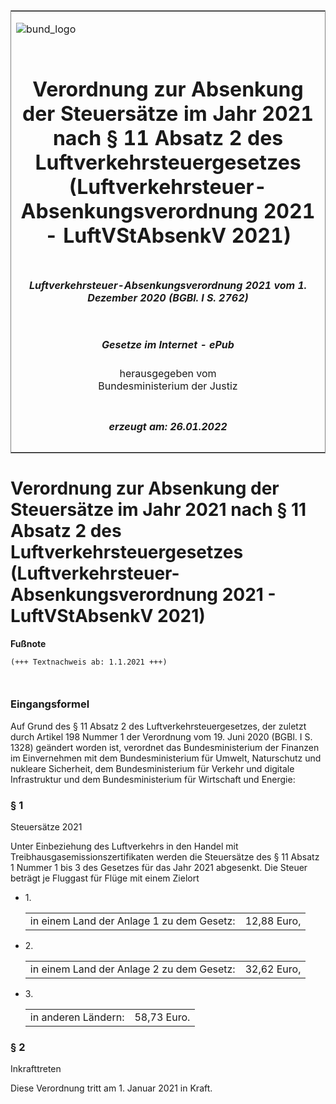 <span id="DECKBLATT.html"></span>

<table border="0" frame="border" width="100%">

<tr valign="top">

<td align="left">

![bund\_logo](BfJ_2021_Web_de_de.gif)

</td>

<td align="right">

 

</td>

</tr>

<tr align="center" valign="middle">

<td colspan="2">

# Verordnung zur Absenkung der Steuersätze im Jahr 2021 nach § 11 Absatz 2 des Luftverkehrsteuergesetzes (Luftverkehrsteuer-Absenkungsverordnung 2021 - LuftVStAbsenkV 2021)

</td>

</tr>

<tr align="center" valign="middle">

<td colspan="2">

##### Luftverkehrsteuer-Absenkungsverordnung 2021 vom 1. Dezember 2020 (BGBl. I S. 2762)

</td>

</tr>

<tr align="center" valign="middle">

<td colspan="2">

  
  

##### Gesetze im Internet - ePub  
  
herausgegeben vom  
Bundesministerium der Justiz

</td>

</tr>

<tr align="center" valign="bottom">

<td colspan="2">

  
  

##### erzeugt am: 26.01.2022

</td>

</tr>

</table>

<span id="BJNR276200020.html"></span>

# Verordnung zur Absenkung der Steuersätze im Jahr 2021 nach § 11 Absatz 2 des Luftverkehrsteuergesetzes (Luftverkehrsteuer-Absenkungsverordnung 2021 - LuftVStAbsenkV 2021)

<div>

  
**Fußnote**

<div class="jnhtml">

<div>

<div class="jurAbsatz">

  

``` 
(+++ Textnachweis ab: 1.1.2021 +++)

 
```

</div>

</div>

</div>

</div>

<span id="BJNR276200020BJNE000100000.html"></span>

### Eingangsformel  

<div>

<div class="jnhtml">

<div>

<div class="jurAbsatz">

Auf Grund des § 11 Absatz 2 des Luftverkehrsteuergesetzes, der zuletzt
durch Artikel 198 Nummer 1 der Verordnung vom 19. Juni 2020 (BGBl. I S.
1328) geändert worden ist, verordnet das Bundesministerium der Finanzen
im Einvernehmen mit dem Bundesministerium für Umwelt, Naturschutz und
nukleare Sicherheit, dem Bundesministerium für Verkehr und digitale
Infrastruktur und dem Bundesministerium für Wirtschaft und Energie:

</div>

</div>

</div>

</div>

<span id="BJNR276200020BJNE000200000.html"></span>

### § 1  
Steuersätze 2021

<div>

<div class="jnhtml">

<div>

<div class="jurAbsatz">

Unter Einbeziehung des Luftverkehrs in den Handel mit
Treibhausgasemissionszertifikaten werden die Steuersätze des § 11 Absatz
1 Nummer 1 bis 3 des Gesetzes für das Jahr 2021 abgesenkt. Die Steuer
beträgt je Fluggast für Flüge mit einem Zielort

  - 1\.
    
    <div>
    
    |                                           |             |
    | :---------------------------------------- | ----------: |
    | in einem Land der Anlage 1 zu dem Gesetz: | 12,88 Euro, |
    

    </div>

  - 2\.
    
    <div>
    
    |                                           |             |
    | :---------------------------------------- | ----------: |
    | in einem Land der Anlage 2 zu dem Gesetz: | 32,62 Euro, |
    

    </div>

  - 3\.
    
    <div>
    
    |                     |             |
    | :------------------ | ----------: |
    | in anderen Ländern: | 58,73 Euro. |
    

    </div>

</div>

</div>

</div>

</div>

<span id="BJNR276200020BJNE000300000.html"></span>

### § 2  
Inkrafttreten

<div>

<div class="jnhtml">

<div>

<div class="jurAbsatz">

Diese Verordnung tritt am 1. Januar 2021 in Kraft.

</div>

</div>

</div>

</div>
